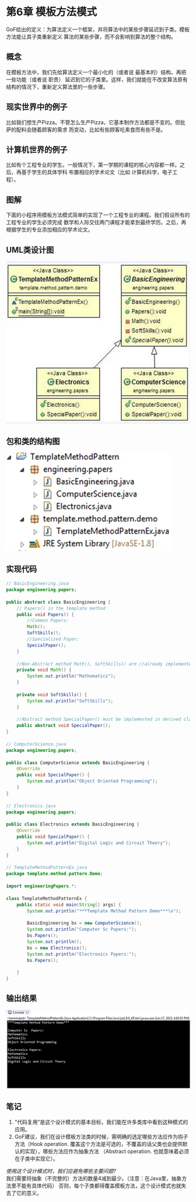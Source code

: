 # 第6章 模板方法模式

GoF给出的定义：为算法定义一个框架，并将算法中的某些步骤延迟到子类。模板方法能让其子类重新定义
算法的某些步骤，而不会影响到算法的整个结构。

## 概念

在模板方法中，我们先给算法定义一个最小化的（或者说 最基本的）结构，再把一些功能（或者说 职责）
延迟到它的子类里。这样，我们就能在不改变算法原有结构的情况下，重新定义算法里的一些步骤。

## 现实世界中的例子

比如我们想生产Pizza。不管怎么生产Pizza，它基本制作方法都是不变的。但批萨的配料会随着顾客的需求
而变动，比如有些顾客吃素食而有些不是。

## 计算机世界的例子

比如有个工程专业的学生。一般情况下，第一学期的课程的核心内容都一样。之后，再基于学生的具体学科
布置相应的学术论文（比如 计算机科学，电子工程）。

## 图解

下面的小程序用模板方法模式简单的实现了一个工程专业的课程。我们假设所有的工程专业的学生必须完成
数学和人际交往两门课程才能拿到最终学历。之后，再根据学生的专业添加相应的学术论文。

## UML类设计图

![UML Class Diagram for Template Method Patterns.](/images/chapter_06/1_TemplateMethodPatterns_UMLClassDiagram.jpg)

## 包和类的结构图

![Package Explorer view for Template Method Patterns.](/images/chapter_06/1_TemplateMethodPatterns_PackageExplorerView.jpg)

## 实现代码

```java
// BasicEngineering.java
package engineering.papers;

public abstract class BasicEngineering {
    // Papers() in the template method
    public void Papers() {
        //Common Papers:
        Math();
        SoftSkills();
        //Specialized Paper:
        SpecialPaper();
    }

    //Non-Abstract method Math(), SoftSkills() are //already implemented by Template class
    private void Math() {
        System.out.println("Mathematics");
    }

    private void SoftSkills() {
        System.out.println("SoftSkills");
    }

    //Abstract method SpecialPaper() must be implemented in derived classes
    public abstract void SpecialPaper();
}

// ComputerScience.java
package engineering.papers;

public class ComputerScience extends BasicEngineering {
    @Override
    public void SpecialPaper() {
        System.out.println("Object Oriented Programming");
    }
}

// Electronics.java
package engineering.papers;

public class Electronics extends BasicEngineering {
    @Override
    public void SpecialPaper() {
        System.out.println("Digital Logic and Circuit Theory");
    }
}

// TemplateMethodPatternEx.java
package template.method.pattern.Demo;

import engineeringPapers.*;

class TemplateMethodPatternEx {
    public static void main(String[] args) {
        System.out.println("***Template Method Pattern Demo***\n");

        BasicEngineering bs = new ComputerScience();
        System.out.println("Computer Sc Papers:");
        bs.Papers();
        System.out.println();
        bs = new Electronics();
        System.out.println("Electronics Papers:");
        bs.Papers();

    }
}
```

## 输出结果

![Output for Template Method Patterns.](/images/chapter_06/1_TemplateMethodPatterns_Output.jpg)

## 笔记

1. "代码复用"是这个设计模式的基本目标，我们能在许多类库中看到这种模式的应用。
2. GoF建议，我们在设计模板方法类的时候，需明确的选定哪些方法应作为钩子方法（Hook operation.
覆盖这个方法是可选的，不覆盖的话父类也会提供默认的实现），哪些方法应作为抽象方法
（Abstract operation. 也就意味着必须在子类中实现它）。

_使用这个设计模式时，我们应避免哪些主要问题?_  
我们需要将抽象（不完整的）方法的数量4减到最少。（注意：在Java里，抽象方法里不能有具体代码）
否则，每个子类都得覆盖模板方法，这个设计模式也就失去了它的意义。

